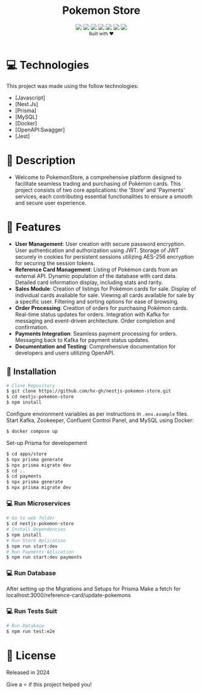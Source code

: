 <div align="center">
    <h1>Pokemon Store</h1>
</div>
<div align="center">    
    <img src="https://img.shields.io/badge/javascript-%23323330.svg?style=for-the-badge&logo=javascript&logoColor=%23F7DF1E">
    <img src="https://img.shields.io/badge/nestjs-%23E0234E.svg?style=for-the-badge&logo=nestjs&logoColor=white">
    <img src="https://img.shields.io/badge/Prisma-3982CE?style=for-the-badge&logo=Prisma&logoColor=white">
    <img src="https://img.shields.io/badge/MySQL-005C84?style=for-the-badge&logo=mysql&logoColor=white">
    <img src="https://img.shields.io/badge/docker-%230db7ed.svg?style=for-the-badge&logo=docker&logoColor=white">
    <img src="https://img.shields.io/badge/-Swagger-%23Clojure?style=for-the-badge&logo=swagger&logoColor=white">
    <img src="https://img.shields.io/badge/-jest-%23C21325?style=for-the-badge&logo=jest&logoColor=white">
</div>
<div align="center">
  <sub>Built with ❤︎</br>
  </sub>
</div>
<br/>

# :computer: Technologies

This project was made using the follow technologies:

-   [Javascript]
-   [Nest.Js]
-   [Prisma]
-   [MySQL]
-   [Docker]
-   [OpenAPI:Swagger]
-   [Jest]

# :speech_balloon: Description

-   Welcome to PokemonStore, a comprehensive platform designed to facilitate seamless trading and purchasing of Pokémon cards. This project consists of two core applications: the 'Store' and 'Payments' services, each contributing essential functionalities to ensure a smooth and secure user experience.

# :rocket: Features

-   **User Management**:
    User creation with secure password encryption.
    User authentication and authorization using JWT.
    Storage of JWT securely in cookies for persistent sessions utilizing AES-256 encryption for securing the session tokens.
-   **Reference Card Management**:
    Listing of Pokémon cards from an external API.
    Dynamic population of the database with card data.
    Detailed card information display, including stats and rarity.
-   **Sales Module**:
    Creation of listings for Pokémon cards for sale.
    Display of individual cards available for sale.
    Viewing all cards available for sale by a specific user.
    Filtering and sorting options for ease of browsing.
-   **Order Processing**:
    Creation of orders for purchasing Pokémon cards.
    Real-time status updates for orders.
    Integration with Kafka for messaging and event-driven architecture.
    Order completion and confirmation.
-   **Payments Integration**:
    Seamless payment processing for orders.
    Messaging back to Kafka for payment status updates.
-   **Documentation and Testing**:
    Comprehensive documentation for developers and users utilizing OpenAPI.

## :construction_worker: Installation

```bash
# Clone Repository
$ git clone https://github.com/hx-gh/nestjs-pokemon-store.git
$ cd nestjs-pokemon-store
$ npm install
```

Configure environment variables as per instructions in `.env.example` files.
Start Kafka, Zookeeper, Confluent Control Panel, and MySQL using Docker:

```bash
$ docker compose up
```

Set-up Prisma for developement

```bash
$ cd apps/store
$ npx prisma generate
$ npx prisma migrate dev
$ cd ..
$ cd payments
$ npx prisma generate
$ npx prisma migrate dev
```

### 💻 Run Microservices

```bash
# Go to web folder
$ cd nestjs-pokemon-store
# Install Dependencies
$ npm install
# Run Store Aplication
$ npm run start:dev
# Run Payments Aplication
$ npm run start:dev payments
```

### 💻 Run Database

After setting up the Migrations and Setups for Prisma
Make a fetch for localhost:3000/reference-card/update-pokemons

### 💻 Run Tests Suit

```bash
# Run Database
$ npm run test:e2e
```

# :closed_book: License

Released in 2024

Give a ⭐️ if this project helped you!
